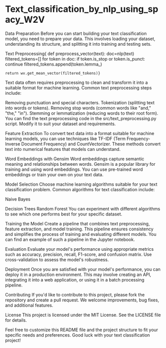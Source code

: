 # Text_classification_by_nlp_using_spacy_W2V
Data Preparation
Before you can start building your text classification model, you need to prepare your data. This involves loading your dataset, understanding its structure, and splitting it into training and testing sets.

Text Preprocessing{
def preprocess_vector(text):
    doc=nlp(text)
    filtered_tokens=[]
    for token in doc:
        if token.is_stop or token.is_punct:
            continue
        filtered_tokens.append(token.lemma_)
        
    return wv.get_mean_vector(filtered_tokens)}
Text data often requires preprocessing to clean and transform it into a suitable format for machine learning. Common text preprocessing steps include:

Removing punctuation and special characters.
Tokenization (splitting text into words or tokens).
Removing stop words (common words like "and," "the," "in").
Stemming or lemmatization (reducing words to their root form).
You can find the text preprocessing code in the src/text_preprocessing.py script. Modify it to suit your dataset and requirements.

Feature Extraction
To convert text data into a format suitable for machine learning models, you can use techniques like TF-IDF (Term Frequency-Inverse Document Frequency) and CountVectorizer. These methods convert text into numerical features that models can understand.

Word Embeddings with Gensim
Word embeddings capture semantic meaning and relationships between words. Gensim is a popular library for training and using word embeddings. You can use pre-trained word embeddings or train your own on your text data.

Model Selection
Choose machine learning algorithms suitable for your text classification problem. Common algorithms for text classification include:


Naive Bayes

Decision Trees
Random Forest
You can experiment with different algorithms to see which one performs best for your specific dataset.

Training the Model
Create a pipeline that combines text preprocessing, feature extraction, and model training. This pipeline ensures consistency and simplifies the process of training and evaluating different models. You can find an example of such a pipeline in the Jupyter notebook.

Evaluation
Evaluate your model's performance using appropriate metrics such as accuracy, precision, recall, F1-score, and confusion matrix. Use cross-validation to assess the model's robustness.

Deployment
Once you are satisfied with your model's performance, you can deploy it in a production environment. This may involve creating an API, integrating it into a web application, or using it in a batch processing pipeline.

Contributing
If you'd like to contribute to this project, please fork the repository and create a pull request. We welcome improvements, bug fixes, and additional features.

License
This project is licensed under the MIT License. See the LICENSE file for details.

Feel free to customize this README file and the project structure to fit your specific needs and preferences. Good luck with your text classification project!
